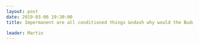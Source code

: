 ```yaml
---
layout: post
date: 2019-03-06 19:30:00
title: Impermanent are all conditioned things &ndash why would the Buddha say this as his final words?

leader: Martin
---
```

